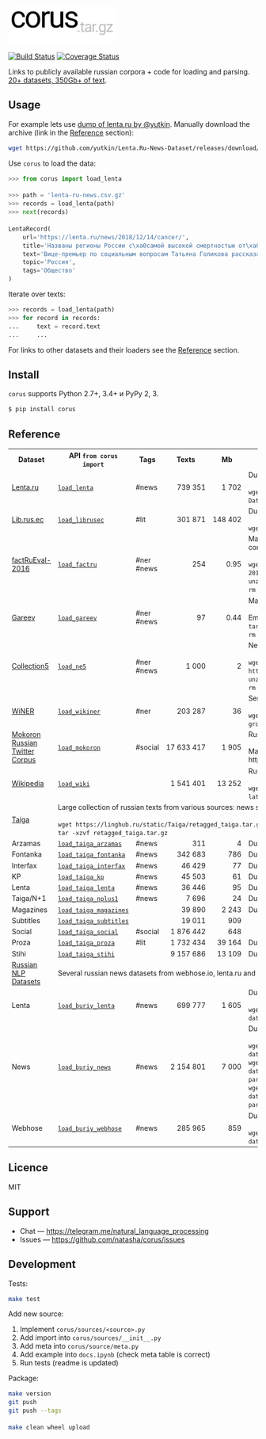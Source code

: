 
<img src="i/logo.svg" height="75">

[![Build Status](https://travis-ci.org/natasha/corus.svg?branch=master)](https://travis-ci.org/natasha/corus) [![Coverage Status](https://coveralls.io/repos/github/natasha/corus/badge.svg?branch=master)](https://coveralls.io/github/natasha/corus?branch=master)

Links to publicly available russian corpora + code for loading and parsing. <a href="#reference">20+ datasets, 350Gb+ of text</a>.

## Usage

For example lets use <a href="https://github.com/yutkin/Lenta.Ru-News-Dataset">dump of lenta.ru by @yutkin</a>. Manually download the archive (link in the <a href="#reference">Reference</a> section):
```bash
wget https://github.com/yutkin/Lenta.Ru-News-Dataset/releases/download/v1.0/lenta-ru-news.csv.gz
```

Use `corus` to load the data:

```python
>>> from corus import load_lenta

>>> path = 'lenta-ru-news.csv.gz'
>>> records = load_lenta(path)
>>> next(records)

LentaRecord(
    url='https://lenta.ru/news/2018/12/14/cancer/',
    title='Названы регионы России с\xa0самой высокой смертностью от\xa0рака',
    text='Вице-премьер по социальным вопросам Татьяна Голикова рассказала, в каких регионах России зафиксирована наиболее высокая смертность от рака, сооб...',
    topic='Россия',
    tags='Общество'
)
```

Iterate over texts:

```python
>>> records = load_lenta(path)
>>> for record in records:
...     text = record.text
...     ...

```

For links to other datasets and their loaders see the <a href="#reference">Reference</a> section.

## Install

`corus` supports Python 2.7+, 3.4+ и PyPy 2, 3.

```bash
$ pip install corus
```

## Reference

<!--- metas --->
<table>
<tr>
<th>Dataset</th>
<th>API <code>from corus import</code></th>
<th>Tags</th>
<th>Texts</th>
<th>Mb</th>
<th>Description</th>
</tr>
<tr>
<td>
<a href="https://github.com/yutkin/Lenta.Ru-News-Dataset">Lenta.ru</a>
</td>
<td>
<code><a href="https://nbviewer.jupyter.org/github/natasha/corus/blob/master/docs.ipynb#load_lenta">load_lenta</a></code>
</td>
<td>
#news
</td>
<td align="right">
739&nbsp;351
</td>
<td align="right">
1&nbsp;702
</td>
<td>
Dump of lenta.ru
</br>
</br>
<code>wget https://github.com/yutkin/Lenta.Ru-News-Dataset/releases/download/v1.0/lenta-ru-news.csv.gz</code>
</td>
</tr>
<tr>
<td>
<a href="https://russe.nlpub.org/downloads/">Lib.rus.ec</a>
</td>
<td>
<code><a href="https://nbviewer.jupyter.org/github/natasha/corus/blob/master/docs.ipynb#load_librusec">load_librusec</a></code>
</td>
<td>
#lit
</td>
<td align="right">
301&nbsp;871
</td>
<td align="right">
148&nbsp;402
</td>
<td>
Dump of lib.rus.ec prepared for RUSSE workshop
</br>
</br>
<code>wget http://panchenko.me/data/russe/librusec_fb2.plain.gz</code>
</td>
</tr>
<tr>
<td>
<a href="https://github.com/dialogue-evaluation/factRuEval-2016/">factRuEval-2016</a>
</td>
<td>
<code><a href="https://nbviewer.jupyter.org/github/natasha/corus/blob/master/docs.ipynb#load_factru">load_factru</a></code>
</td>
<td>
#ner
#news
</td>
<td align="right">
254
</td>
<td align="right">
0.95
</td>
<td>
Manual PER, LOC, ORG markup prepared for 2016 Dialog competition.
</br>
</br>
<code>wget https://github.com/dialogue-evaluation/factRuEval-2016/archive/master.zip</code>
</br>
<code>unzip master.zip</code>
</br>
<code>rm master.zip</code>
</td>
</tr>
<tr>
<td>
<a href="https://www.researchgate.net/publication/262203599_Introducing_Baselines_for_Russian_Named_Entity_Recognition">Gareev</a>
</td>
<td>
<code><a href="https://nbviewer.jupyter.org/github/natasha/corus/blob/master/docs.ipynb#load_gareev">load_gareev</a></code>
</td>
<td>
#ner
#news
</td>
<td align="right">
97
</td>
<td align="right">
0.44
</td>
<td>
Manual PER, ORG markup.
</br>
</br>
Email Rinat Gareev (gareev-rm@yandex.ru) ask for dataset
</br>
<code>tar -xvf rus-ner-news-corpus.iob.tar.gz</code>
</br>
<code>rm rus-ner-news-corpus.iob.tar.gz</code>
</td>
</tr>
<tr>
<td>
<a href="http://www.labinform.ru/pub/named_entities/">Collection5</a>
</td>
<td>
<code><a href="https://nbviewer.jupyter.org/github/natasha/corus/blob/master/docs.ipynb#load_ne5">load_ne5</a></code>
</td>
<td>
#ner
#news
</td>
<td align="right">
1&nbsp;000
</td>
<td align="right">
2
</td>
<td>
News articles with manual PER, LOC, ORG markup.
</br>
</br>
<code>wget http://www.labinform.ru/pub/named_entities/collection5.zip</code>
</br>
<code>unzip collection5.zip</code>
</br>
<code>rm collection5.zip</code>
</td>
</tr>
<tr>
<td>
<a href="https://www.aclweb.org/anthology/I17-1042">WiNER</a>
</td>
<td>
<code><a href="https://nbviewer.jupyter.org/github/natasha/corus/blob/master/docs.ipynb#load_wikiner">load_wikiner</a></code>
</td>
<td>
#ner
</td>
<td align="right">
203&nbsp;287
</td>
<td align="right">
36
</td>
<td>
Sentences from Wiki auto annotated with PER, LOC, ORG tags.
</br>
</br>
<code>wget https://github.com/dice-group/FOX/raw/master/input/Wikiner/aij-wikiner-ru-wp3.bz2</code>
</td>
</tr>
<tr>
<td>
<a href="http://study.mokoron.com/">Mokoron Russian Twitter Corpus</a>
</td>
<td>
<code><a href="https://nbviewer.jupyter.org/github/natasha/corus/blob/master/docs.ipynb#load_mokoron">load_mokoron</a></code>
</td>
<td>
#social
</td>
<td align="right">
17&nbsp;633&nbsp;417
</td>
<td align="right">
1&nbsp;905
</td>
<td>
Russian tweets.
</br>
</br>
Manually download https://www.dropbox.com/s/9egqjszeicki4ho/db.sql
</td>
</tr>
<tr>
<td>
<a href="https://dumps.wikimedia.org/">Wikipedia</a>
</td>
<td>
<code><a href="https://nbviewer.jupyter.org/github/natasha/corus/blob/master/docs.ipynb#load_wiki">load_wiki</a></code>
</td>
<td>
</td>
<td align="right">
1&nbsp;541&nbsp;401
</td>
<td align="right">
13&nbsp;252
</td>
<td>
Russian Wiki dump.
</br>
</br>
<code>wget https://dumps.wikimedia.org/ruwiki/latest/ruwiki-latest-pages-articles.xml.bz2</code>
</td>
</tr>
<tr>
<td>
<a href="https://tatianashavrina.github.io/taiga_site/">Taiga</a>
</td>
<td colspan="5">
Large collection of russian texts from various sources: news sites, magazines, literacy, social networks.
</br>
</br>
<code>wget https://linghub.ru/static/Taiga/retagged_taiga.tar.gz</code>
</br>
<code>tar -xzvf retagged_taiga.tar.gz</code>
</td>
</tr>
<tr>
<td>
Arzamas
</td>
<td>
<code><a href="https://nbviewer.jupyter.org/github/natasha/corus/blob/master/docs.ipynb#load_taiga_arzamas">load_taiga_arzamas</a></code>
</td>
<td>
#news
</td>
<td align="right">
311
</td>
<td align="right">
4
</td>
<td>
Dump of arzamas.academy.
</td>
</tr>
<tr>
<td>
Fontanka
</td>
<td>
<code><a href="https://nbviewer.jupyter.org/github/natasha/corus/blob/master/docs.ipynb#load_taiga_fontanka">load_taiga_fontanka</a></code>
</td>
<td>
#news
</td>
<td align="right">
342&nbsp;683
</td>
<td align="right">
786
</td>
<td>
Dump of fontanka.ru.
</td>
</tr>
<tr>
<td>
Interfax
</td>
<td>
<code><a href="https://nbviewer.jupyter.org/github/natasha/corus/blob/master/docs.ipynb#load_taiga_interfax">load_taiga_interfax</a></code>
</td>
<td>
#news
</td>
<td align="right">
46&nbsp;429
</td>
<td align="right">
77
</td>
<td>
Dump of interfax.ru.
</td>
</tr>
<tr>
<td>
KP
</td>
<td>
<code><a href="https://nbviewer.jupyter.org/github/natasha/corus/blob/master/docs.ipynb#load_taiga_kp">load_taiga_kp</a></code>
</td>
<td>
#news
</td>
<td align="right">
45&nbsp;503
</td>
<td align="right">
61
</td>
<td>
Dump of kp.ru.
</td>
</tr>
<tr>
<td>
Lenta
</td>
<td>
<code><a href="https://nbviewer.jupyter.org/github/natasha/corus/blob/master/docs.ipynb#load_taiga_lenta">load_taiga_lenta</a></code>
</td>
<td>
#news
</td>
<td align="right">
36&nbsp;446
</td>
<td align="right">
95
</td>
<td>
Dump of lenta.ru.
</td>
</tr>
<tr>
<td>
Taiga/N+1
</td>
<td>
<code><a href="https://nbviewer.jupyter.org/github/natasha/corus/blob/master/docs.ipynb#load_taiga_nplus1">load_taiga_nplus1</a></code>
</td>
<td>
#news
</td>
<td align="right">
7&nbsp;696
</td>
<td align="right">
24
</td>
<td>
Dump of nplus1.ru.
</td>
</tr>
<tr>
<td>
Magazines
</td>
<td>
<code><a href="https://nbviewer.jupyter.org/github/natasha/corus/blob/master/docs.ipynb#load_taiga_magazines">load_taiga_magazines</a></code>
</td>
<td>
</td>
<td align="right">
39&nbsp;890
</td>
<td align="right">
2&nbsp;243
</td>
<td>
Dump of magazines.russ.ru
</td>
</tr>
<tr>
<td>
Subtitles
</td>
<td>
<code><a href="https://nbviewer.jupyter.org/github/natasha/corus/blob/master/docs.ipynb#load_taiga_subtitles">load_taiga_subtitles</a></code>
</td>
<td>
</td>
<td align="right">
19&nbsp;011
</td>
<td align="right">
909
</td>
<td>
</td>
</tr>
<tr>
<td>
Social
</td>
<td>
<code><a href="https://nbviewer.jupyter.org/github/natasha/corus/blob/master/docs.ipynb#load_taiga_social">load_taiga_social</a></code>
</td>
<td>
#social
</td>
<td align="right">
1&nbsp;876&nbsp;442
</td>
<td align="right">
648
</td>
<td>
</td>
</tr>
<tr>
<td>
Proza
</td>
<td>
<code><a href="https://nbviewer.jupyter.org/github/natasha/corus/blob/master/docs.ipynb#load_taiga_proza">load_taiga_proza</a></code>
</td>
<td>
#lit
</td>
<td align="right">
1&nbsp;732&nbsp;434
</td>
<td align="right">
39&nbsp;164
</td>
<td>
Dump of proza.ru
</td>
</tr>
<tr>
<td>
Stihi
</td>
<td>
<code><a href="https://nbviewer.jupyter.org/github/natasha/corus/blob/master/docs.ipynb#load_taiga_stihi">load_taiga_stihi</a></code>
</td>
<td>
</td>
<td align="right">
9&nbsp;157&nbsp;686
</td>
<td align="right">
13&nbsp;109
</td>
<td>
Dump of stihi.ru
</td>
</tr>
<tr>
<td>
<a href="https://github.com/buriy/russian-nlp-datasets/releases">Russian NLP Datasets</a>
</td>
<td colspan="5">
Several russian news datasets from webhose.io, lenta.ru and other news sites.
</td>
</tr>
<tr>
<td>
Lenta
</td>
<td>
<code><a href="https://nbviewer.jupyter.org/github/natasha/corus/blob/master/docs.ipynb#load_buriy_lenta">load_buriy_lenta</a></code>
</td>
<td>
#news
</td>
<td align="right">
699&nbsp;777
</td>
<td align="right">
1&nbsp;605
</td>
<td>
Dump of lenta.ru.
</br>
</br>
<code>wget https://github.com/buriy/russian-nlp-datasets/releases/download/r4/lenta.tar.bz2</code>
</td>
</tr>
<tr>
<td>
News
</td>
<td>
<code><a href="https://nbviewer.jupyter.org/github/natasha/corus/blob/master/docs.ipynb#load_buriy_news">load_buriy_news</a></code>
</td>
<td>
#news
</td>
<td align="right">
2&nbsp;154&nbsp;801
</td>
<td align="right">
7&nbsp;000
</td>
<td>
Dump of top 40 news + 20 fashion news sites.
</br>
</br>
<code>wget https://github.com/buriy/russian-nlp-datasets/releases/download/r4/news-articles-2014.tar.bz2</code>
</br>
<code>wget https://github.com/buriy/russian-nlp-datasets/releases/download/r4/news-articles-2015-part1.tar.bz2</code>
</br>
<code>wget https://github.com/buriy/russian-nlp-datasets/releases/download/r4/news-articles-2015-part2.tar.bz2</code>
</td>
</tr>
<tr>
<td>
Webhose
</td>
<td>
<code><a href="https://nbviewer.jupyter.org/github/natasha/corus/blob/master/docs.ipynb#load_buriy_webhose">load_buriy_webhose</a></code>
</td>
<td>
#news
</td>
<td align="right">
285&nbsp;965
</td>
<td align="right">
859
</td>
<td>
Dump from webhose.io, 300 sources for one month.
</br>
</br>
<code>wget https://github.com/buriy/russian-nlp-datasets/releases/download/r4/stress.tar.gz</code>
</td>
</tr>
</table>
<!--- metas --->

## Licence

MIT

## Support

- Chat — https://telegram.me/natural_language_processing
- Issues — https://github.com/natasha/corus/issues


## Development

Tests:

```bash
make test
```

Add new source:
1. Implement `corus/sources/<source>.py`
2. Add import into `corus/sources/__init__.py`
3. Add meta into `corus/source/meta.py`
4. Add example into `docs.ipynb` (check meta table is correct)
5. Run tests (readme is updated)

Package:

```bash
make version
git push
git push --tags

make clean wheel upload
```
